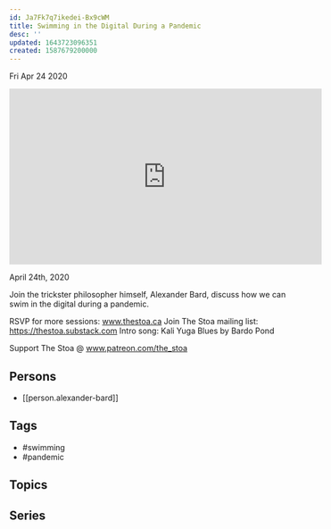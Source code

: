 ```yaml
---
id: Ja7Fk7q7ikedei-Bx9cWM
title: Swimming in the Digital During a Pandemic
desc: ''
updated: 1643723096351
created: 1587679200000
---
```





Fri Apr 24 2020

<iframe width="560" height="315" src="https://www.youtube.com/embed/eUqdcl8Mix0" title="Swimming in the Digital During a Pandemic w/ Alexander Bard" frameborder="0" allow="accelerometer; autoplay; clipboard-write; encrypted-media; gyroscope; picture-in-picture" allowfullscreen ></iframe>

April 24th, 2020

Join the trickster philosopher himself, Alexander Bard, discuss how we can swim in the digital during a pandemic. 

RSVP for more sessions: www.thestoa.ca
Join The Stoa mailing list: https://thestoa.substack.com
Intro song: Kali Yuga Blues by Bardo Pond

Support The Stoa @ www.patreon.com/the_stoa

## Persons

- [[person.alexander-bard]]

## Tags

- #swimming
- #pandemic

## Topics



## Series



